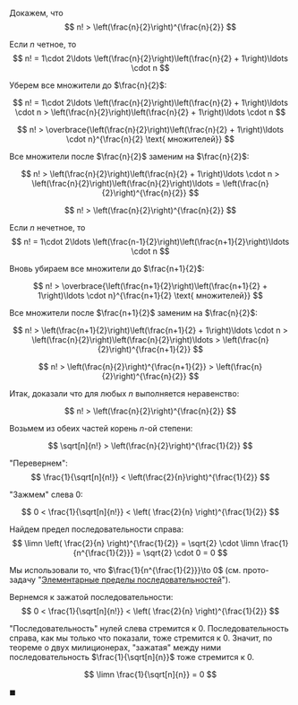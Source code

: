 Докажем, что
$$ n! > \left(\frac{n}{2}\right)^{\frac{n}{2}} $$

Если $n$ четное, то
$$ n! = 1\cdot 2\ldots \left(\frac{n}{2}\right)\left(\frac{n}{2} + 1\right)\ldots \cdot n $$

Уберем все множители до $\frac{n}{2}$:

$$ n! = 1\cdot 2\ldots \left(\frac{n}{2}\right)\left(\frac{n}{2} + 1\right)\ldots \cdot n > \left(\frac{n}{2}\right)\left(\frac{n}{2} + 1\right)\ldots \cdot n $$

$$ n! > \overbrace{\left(\frac{n}{2}\right)\left(\frac{n}{2} + 1\right)\ldots \cdot n}^{\frac{n}{2} \text{ множителей}} $$

Все множители после $\frac{n}{2}$ заменим на $\frac{n}{2}$:

$$ n! > \left(\frac{n}{2}\right)\left(\frac{n}{2} + 1\right)\ldots \cdot n > \left(\frac{n}{2}\right)\left(\frac{n}{2}\right)\ldots = \left(\frac{n}{2}\right)^{\frac{n}{2}} $$

$$ n! > \left(\frac{n}{2}\right)^{\frac{n}{2}} $$

Если $n$ нечетное, то
$$ n! = 1\cdot 2\ldots \left(\frac{n-1}{2}\right)\left(\frac{n+1}{2}\right)\ldots \cdot n $$

Вновь убираем все множители до $\frac{n+1}{2}$:

$$ n! > \overbrace{\left(\frac{n+1}{2}\right)\left(\frac{n+1}{2} + 1\right)\ldots \cdot n}^{\frac{n+1}{2} \text{ множителей}} $$

Все множители после $\frac{n+1}{2}$ заменим на $\frac{n}{2}$:

$$ n! > \left(\frac{n+1}{2}\right)\left(\frac{n+1}{2} + 1\right)\ldots \cdot n > \left(\frac{n}{2}\right)\left(\frac{n}{2}\right)\ldots > \left(\frac{n}{2}\right)^{\frac{n+1}{2}} $$

$$ n! > \left(\frac{n}{2}\right)^{\frac{n+1}{2}} > \left(\frac{n}{2}\right)^{\frac{n}{2}} $$

Итак, доказали что для любых $n$ выполняется неравенство:

$$ n! > \left(\frac{n}{2}\right)^{\frac{n}{2}} $$

Возьмем из обеих частей корень $n$-ой степени:

$$ \sqrt[n]{n!} > \left(\frac{n}{2}\right)^{\frac{1}{2}} $$

"Перевернем":
$$ \frac{1}{\sqrt[n]{n!}} < \left(\frac{2}{n}\right)^{\frac{1}{2}} $$

"Зажмем" слева $0$:

$$ 0 < \frac{1}{\sqrt[n]{n!}} < \left( \frac{2}{n} \right)^{\frac{1}{2}} $$

Найдем предел последовательности справа:
$$ \limn \left( \frac{2}{n} \right)^{\frac{1}{2}} = \sqrt{2} \cdot \limn \frac{1}{n^{\frac{1}{2}}} = \sqrt{2} \cdot 0 = 0 $$

Мы использовали то, что $\frac{1}{n^{\frac{1}{2}}}\to 0$ (см. прото-задачу "[Элементарные пределы последовательностей](/proto/sequences/limits/elementary)").

Вернемся к зажатой последовательности:
$$ 0 < \frac{1}{\sqrt[n]{n!}} < \left( \frac{2}{n} \right)^{\frac{1}{2}} $$

"Последовательность" нулей слева стремится к $0$. Последовательность справа, как мы только что показали, тоже стремится к $0$. Значит, по теореме о двух милиционерах, "зажатая" между ними последовательность
$\frac{1}{\sqrt[n]{n}}$ тоже стремится к $0$.

$$ \limn \frac{1}{\sqrt[n]{n}} = 0 $$

$\blacksquare$